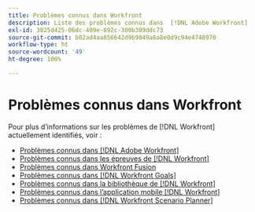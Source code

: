 ```yaml
---
title: Problèmes connus dans Workfront
description: Liste des problèmes connus dans  [!DNL Adobe Workfront]
exl-id: 3825d425-06dc-409e-892c-300b389ddc73
source-git-commit: b02ad4aa856642d9b9849a6a8e0d9c94e4748970
workflow-type: ht
source-wordcount: '49'
ht-degree: 100%

---
```


# Problèmes connus dans Workfront

Pour plus d’informations sur les problèmes de [!DNL Workfront] actuellement identifiés, voir :

* [Problèmes connus dans  [!DNL Adobe Workfront]](newworkfrontexperience.md)
* [Problèmes connus dans les épreuves de  [!DNL Workfront] ](workfrontproof.md)
* [Problèmes connus dans Workfront Fusion](workfrontfusion.md)
* [Problèmes connus dans  [!DNL Workfront Goals]](workfrontgoals.md)
* [Problèmes connus dans la bibliothèque de  [!DNL Workfront] ](workfrontlibrary.md)
* [Problèmes connus dans l’application mobile  [!DNL Workfront] ](workfrontmobile.md)
* [Problèmes connus dans  [!DNL Workfront Scenario Planner]](workfrontscenarioplanner.md)
